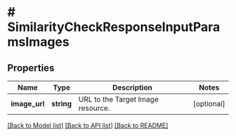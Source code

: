 # # SimilarityCheckResponseInputParamsImages

## Properties

Name | Type | Description | Notes
------------ | ------------- | ------------- | -------------
**image_url** | **string** | URL to the Target Image resource. | [optional]

[[Back to Model list]](../../README.md#models) [[Back to API list]](../../README.md#endpoints) [[Back to README]](../../README.md)
